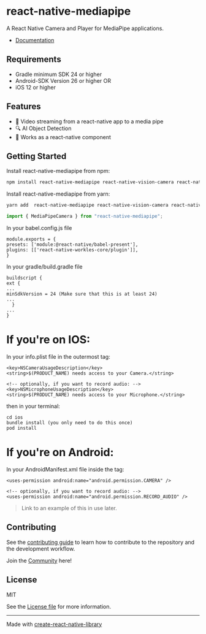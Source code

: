 # react-native-mediapipe

A React Native Camera and Player for MediaPipe applications.

* [Documentation](https://cdiddy77.github.io/react-native-mediapipe/)

## Requirements
* Gradle minimum SDK 24 or higher
* Android-SDK Version 26 or higher
OR
* iOS 12 or higher

## Features
* 🎥 Video streaming from a react-native app to a media pipe
* 🔍 AI Object Detection
* 🧩 Works as a react-native component

## Getting Started

Install react-native-mediapipe from npm:
```sh
npm install react-native-mediapipe react-native-vision-camera react-native-worklets-core
```

Install react-native-mediapipe from yarn:
```sh
yarn add  react-native-mediapipe react-native-vision-camera react-native-worklets-core
```

```js
import { MediaPipeCamera } from "react-native-mediapipe";
```

In your babel.config.js file
```
module.exports = {
presets: ['module:@react-native/babel-present'],
plugins: [['react-native-workles-core/plugin']],
}
```

In your gradle/build.gradle file
```
buildscript {
ext {
...
minSdkVersion = 24 (Make sure that this is at least 24)
...
  }
...
}
```
# If you're on IOS:
In your info.plist file in the outermost <dict> tag:
```
<key>NSCameraUsageDescription</key>
<string>$(PRODUCT_NAME) needs access to your Camera.</string>

<!-- optionally, if you want to record audio: -->
<key>NSMicrophoneUsageDescription</key>
<string>$(PRODUCT_NAME) needs access to your Microphone.</string>
```
then in your terminal:
```
cd ios
bundle install (you only need to do this once)
pod install
```


# If you're on Android:
In your AndroidManifest.xml file inside the <manifest> tag:
```
<uses-permission android:name="android.permission.CAMERA" />

<!-- optionally, if you want to record audio: -->
<uses-permission android:name="android.permission.RECORD_AUDIO" />
```



> Link to an example of this in use later.

## Contributing

See the [contributing guide](CONTRIBUTING.md) to learn how to contribute to the repository and the development workflow.

Join the [Community](https://discord.gg/ApuAzVnAaX) here! 

## License

MIT

See the [License file](LICENSE) for more information.

---

Made with [create-react-native-library](https://github.com/callstack/react-native-builder-bob)
